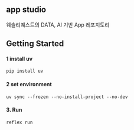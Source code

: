 ## app studio
웨슬리퀘스트의 DATA, AI 기반 App 레포지토리

## Getting Started
#### 1 install uv
```
pip install uv
```
#### 2 set environment
```
uv sync --frozen --no-install-project --no-dev
```
#### 3. Run
```
reflex run
```


